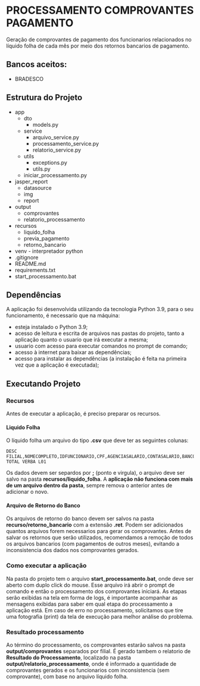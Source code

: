 # PROCESSAMENTO COMPROVANTES PAGAMENTO

Geração de comprovantes de pagamento dos funcionarios relacionados no líquido folha de cada mês por meio dos retornos 
bancarios de pagamento.

## Bancos aceitos:
* BRADESCO

## Estrutura do Projeto

* app
  * dto 
    * models.py 
  * service 
    * arquivo_service.py
    * processamento_service.py 
    * relatorio_service.py 
  * utils 
    * exceptions.py
    * utils.py
  * iniciar_processamento.py 
* jasper_report
  * datasource
  * img
  * report 
* output
  * comprovantes
  * relatorio_processamento 
* recursos
  * liquido_folha
  * previa_pagamento
  * retorno_bancario
* venv - interpretador python
* .gitignore
* README.md
* requirements.txt
* start_processamento.bat 

## Dependências
A aplicação foi desenvolvida utilizando da tecnologia Python 3.9, para o seu funcionamento, é necessario que na 
máquina:
* esteja instalado o Python 3.9;
* acesso de leitura e escrita de arquivos nas pastas do projeto, tanto a aplicação quanto o usuario que irá executar 
a mesma;
* usuario com acesso para executar comandos no prompt de comando;
* acesso à internet para baixar as dependências;
* acesso para instalar as dependências (a instalação é feita na primeira vez que a aplicação é executada);

## Executando Projeto

### Recursos
Antes de executar a aplicação, é preciso preparar os recursos.

#### Liquido Folha
O líquido folha um arquivo do tipo **.csv** que deve ter as seguintes colunas: 

```csv
DESC FILIAL,NOMECOMPLETO,IDFUNCIONARIO,CPF,AGENCIASALARIO,CONTASALARIO,BANCOS,SRC-TOTAL VERBA L01
```
Os dados devem ser separdos por **;** (ponto e virgula), o arquivo deve ser salvo na pasta 
**recursos/liquido_folha**. A **aplicação não funciona com mais de um arquivo dentro da pasta**, sempre remova o anterior 
antes de adicionar o novo.

#### Arquivo de Retorno do Banco
Os arquivos de retorno do banco devem ser salvos na pasta **recurso/retorno_bancario** com a extensão **.ret**. Podem ser adicionados 
quantos arquivos forem necessarios para gerar os comprovantes.
Antes de salvar os retornos que serão utilizados, recomendamos a remoção de todos os arquivos bancarios (com 
pagamentos de outros meses), evitando a inconsistencia dos dados nos comprovantes gerados. 

### Como executar a aplicação
Na pasta do projeto tem o arquivo **start_processamento.bat**, onde deve ser aberto com duplo click do mouse. Esse 
arquivo irá abrir o prompt de comando e então o processamento dos comprovantes iniciará. As etapas serão exibidas na 
tela em forma de logs, é importante acompanhar as mensagens exibidas para saber em qual etapa do processamento a 
aplicação está.
Em caso de erro no processamento, solicitamos que tire uma fotografia (print) da tela de execução para melhor 
análise do problema.

### Resultado processamento
Ao término do processamento, os comprovantes estarão salvos na pasta **output/comprovantes** separados por filial.
É gerado tambem o relatorio de **Resultado do Processamento**, localizado na pasta 
**output/relatorio_processamento**, onde é informado a quantidade de comprovantes gerados e os funcionarios com 
inconsistencia (sem comprovante), com base no arquivo líquido folha.
